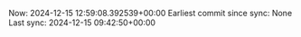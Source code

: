 Now: 2024-12-15 12:59:08.392539+00:00 Earliest commit since sync: None Last sync: 2024-12-15 09:42:50+00:00
